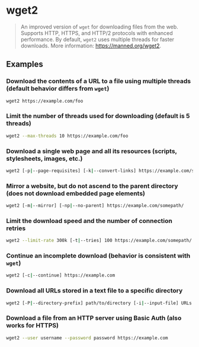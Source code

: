 # wget2

> An improved version of `wget` for downloading files from the web. Supports HTTP, HTTPS, and HTTP/2 protocols with enhanced performance. By default, `wget2` uses multiple threads for faster downloads. More information: <https://manned.org/wget2>.

## Examples

### Download the contents of a URL to a file using multiple threads (default behavior differs from `wget`)

```bash
wget2 https://example.com/foo
```

### Limit the number of threads used for downloading (default is 5 threads)

```bash
wget2 --max-threads 10 https://example.com/foo
```

### Download a single web page and all its resources (scripts, stylesheets, images, etc.)

```bash
wget2 [-p|--page-requisites] [-k|--convert-links] https://example.com/somepage.html
```

### Mirror a website, but do not ascend to the parent directory (does not download embedded page elements)

```bash
wget2 [-m|--mirror] [-np|--no-parent] https://example.com/somepath/
```

### Limit the download speed and the number of connection retries

```bash
wget2 --limit-rate 300k [-t|--tries] 100 https://example.com/somepath/
```

### Continue an incomplete download (behavior is consistent with `wget`)

```bash
wget2 [-c|--continue] https://example.com
```

### Download all URLs stored in a text file to a specific directory

```bash
wget2 [-P|--directory-prefix] path/to/directory [-i|--input-file] URLs.txt
```

### Download a file from an HTTP server using Basic Auth (also works for HTTPS)

```bash
wget2 --user username --password password https://example.com
```
